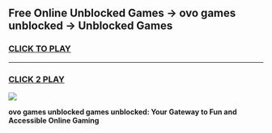 
## Free Online Unblocked Games → ovo games unblocked → Unblocked Games
<h3>
<a href="https://premium.freeplayer.one?title=ovo_games_unblocked&ref=21F">CLICK TO PLAY</a></h3>
<hr>

<h3>
<a href="https://premium.freeplayer.one?title=ovo_games_unblocked&ref=21F">CLICK 2 PLAY</a>
  
</h3>

<a href="https://premium.freeplayer.one?title=ovo_games_unblocked&ref=21F/"><img src="https://clearcache.store/games.png"></a>


**ovo games unblocked games unblocked: Your Gateway to Fun and Accessible Online Gaming**
